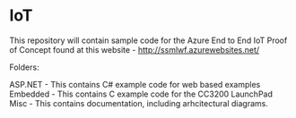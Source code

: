 IoT
===

This repository will contain sample code for the Azure End to End IoT Proof of Concept found at this website - http://ssmlwf.azurewebsites.net/

Folders:

ASP.NET - This contains C# example code for web based examples
Embedded - This contains C example code for the CC3200 LaunchPad
Misc - This contains documentation, including arhcitectural diagrams.

